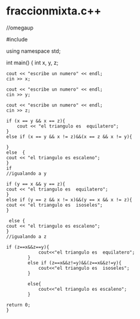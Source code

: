 # fraccionmixta.c++


//omegaup

#include <iostream>

using namespace std;

int main()
{
    int x, y, z;

    cout << "escribe un numero" << endl;
    cin >> x;

    cout << "escribe un numero" << endl;
    cin >> y;

    cout << "escribe un numero" << endl;
    cin >> z;

    if (x == y && x == z){
        cout << "el triangulo es  equilatero";
    }
    else if (x == y && x != z)&&(x == z && x != y){
         
    }
    else  {
    cout << "el triangulo es escaleno";
    } 
    if      
    //igualando a y

    if (y == x && y == z){
    cout << "el triangulo es  equilatero";
    }
    else if (y == z && x != x)&&(y == x && x != z){
    cout << "el triangulo es  isoseles";
    }
     
     else {
    cout << "el triangulo es escaleno";
    }
    //igualando a z

    if (z==x&&z==y){
                cout<<"el triangulo es  equilatero";
            }
            else if (z==x&&z!=y)&&(z==x&&z!=y){
                cout<<"el triangulo es  isoseles";
            }
             
            else{
                cout<<"el triangulo es escaleno";
            }

    return 0;
    }

